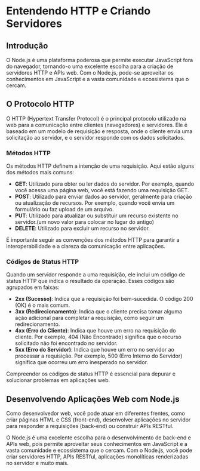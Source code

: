 <h1>Entendendo HTTP e Criando Servidores</h1>

<h2>Introdução</h2>

<p>O Node.js é uma plataforma poderosa que permite executar JavaScript fora do navegador, tornando-o uma excelente escolha para a criação de servidores HTTP e APIs web. Com o Node.js, pode-se aproveitar os conhecimentos em JavaScript e a vasta comunidade e ecossistema que o cercam.</p>

<h2>O Protocolo HTTP</h2>

<p>O HTTP (Hypertext Transfer Protocol) é o principal protocolo utilizado na web para a comunicação entre clientes (navegadores) e servidores. Ele é baseado em um modelo de requisição e resposta, onde o cliente envia uma solicitação ao servidor, e o servidor responde com os dados solicitados.</p>

<h3>Métodos HTTP</h3>

<p>Os métodos HTTP definem a intenção de uma requisição. Aqui estão alguns dos métodos mais comuns:</p>

<ul>
    <li><strong>GET</strong>: Utilizado para obter ou ler dados do servidor. Por exemplo, quando você acessa uma página web, você está fazendo uma requisição GET.</li>
    <li><strong>POST</strong>: Utilizado para enviar dados ao servidor, geralmente para criação ou atualização de recursos. Por exemplo, quando você envia um formulário ou faz upload de um arquivo.</li>
    <li><strong>PUT</strong>: Utilizado para atualizar ou substituir um recurso existente no servidor.(um novo valor para colocar no lugar do antigo)</li>
    <li><strong>DELETE</strong>: Utilizado para excluir um recurso no servidor.</li>
</ul>

<p>É importante seguir as convenções dos métodos HTTP para garantir a interoperabilidade e a clareza da comunicação entre aplicações.</p>

<h3>Códigos de Status HTTP</h3>

<p>Quando um servidor responde a uma requisição, ele inclui um código de status HTTP que indica o resultado da operação. Esses códigos são agrupados em faixas:</p>
<ul>
    <li><strong>2xx (Sucesso)</strong>: Indica que a requisição foi bem-sucedida. O código 200 (OK) é o mais comum.</li>
    <li><strong>3xx (Redirecionamento)</strong>: Indica que o cliente precisa tomar alguma ação adicional para completar a requisição, como seguir um redirecionamento.</li>
    <li><strong>4xx (Erro do Cliente)</strong>: Indica que houve um erro na requisição do cliente. Por exemplo, 404 (Não Encontrado) significa que o recurso solicitado não foi encontrado no servidor.</li>
    <li><strong>5xx (Erro do Servidor)</strong>: Indica que houve um erro no servidor ao processar a requisição. Por exemplo, 500 (Erro Interno do Servidor) significa que ocorreu um erro inesperado no servidor.</li>
</ul>

<p>Compreender os códigos de status HTTP é essencial para depurar e solucionar problemas em aplicações web.</p>

<h2>Desenvolvendo Aplicações Web com Node.js</h2>

<p>Como desenvolvedor web, você pode atuar em diferentes frentes, como criar páginas HTML e CSS (front-end), desenvolver aplicações no servidor para responder a requisições (back-end) ou construir APIs RESTful.</p>

<p>O Node.js é uma excelente escolha para o desenvolvimento de back-end e APIs web, pois permite aproveitar seus conhecimentos em JavaScript e a vasta comunidade e ecossistema que o cercam. Com o Node.js, você pode criar servidores HTTP, APIs RESTful, aplicações monolíticas renderizadas no servidor e muito mais.</p>
